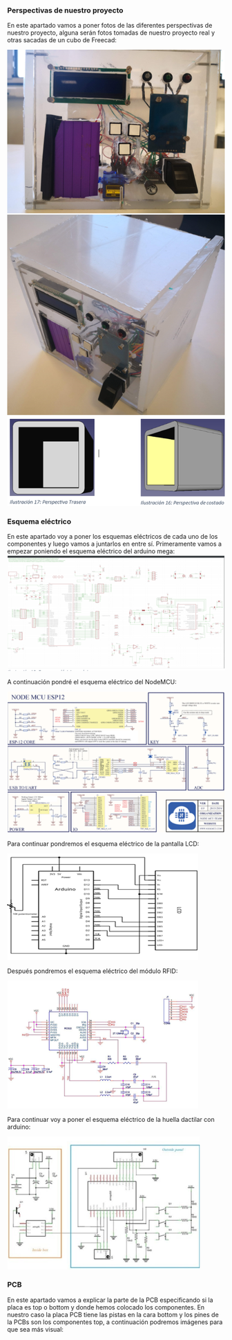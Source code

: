 ### Perspectivas de nuestro proyecto
En este apartado vamos a poner fotos de las diferentes perspectivas de nuestro proyecto, alguna serán fotos tomadas de nuestro proyecto real y otras sacadas de un cubo de Freecad:

![](https://raw.githubusercontent.com/Jon123456789-cmd/Control-de-acceso-con-base-de-datos/master/imagenes/IMG_20200207_155804.jpg)
![](https://raw.githubusercontent.com/Jon123456789-cmd/Control-de-acceso-con-base-de-datos/master/imagenes/IMG_20200207_155903.jpg)
![](https://raw.githubusercontent.com/Jon123456789-cmd/Control-de-acceso-con-base-de-datos/master/imagenes/ggg.png)

### Esquema eléctrico
En este apartado voy a poner los esquemas eléctricos de cada uno de los componentes y luego vamos a juntarlos en entre sí. Primeramente vamos a empezar poniendo el esquema eléctrico del arduino mega:
![](https://raw.githubusercontent.com/Jon123456789-cmd/Control-de-acceso-con-base-de-datos/master/imagenes/esquema%201.png)

A continuación pondré el esquema eléctrico del NodeMCU:


![](https://raw.githubusercontent.com/Jon123456789-cmd/Control-de-acceso-con-base-de-datos/master/imagenes/esquema%202.png)

Para continuar pondremos el esquema eléctrico de la pantalla LCD:

![](https://raw.githubusercontent.com/Jon123456789-cmd/Control-de-acceso-con-base-de-datos/master/imagenes/esquema%203.png)

Después pondremos el esquema eléctrico del módulo RFID:

![](https://raw.githubusercontent.com/Jon123456789-cmd/Control-de-acceso-con-base-de-datos/master/imagenes/Esquema%204.png)

Para continuar voy a poner el esquema eléctrico de la huella dactilar con arduino:

![](https://raw.githubusercontent.com/Jon123456789-cmd/Control-de-acceso-con-base-de-datos/master/imagenes/esquema%205.png)

### PCB
En este apartado vamos a explicar la parte de la PCB especificando si la placa es top o bottom y donde hemos colocado los componentes. 
En nuestro caso la placa PCB tiene las  pistas en la cara  bottom y los pines de la PCBs son los componentes top, a continuación podremos imágenes para que sea más visual:


